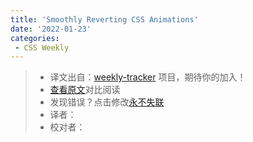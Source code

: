 ```yaml
---
title: 'Smoothly Reverting CSS Animations'
date: '2022-01-23'
categories:
 - CSS Weekly
---
```

> * 译文出自：[weekly-tracker](https://github.com/FEDarling/weekly-tracker) 项目，期待你的加入！
> * [查看原文](https://pragmaticpineapple.com/smoothly-reverting-css-animations/?utm_source=CSS-Weekly&utm_campaign=Issue-486&utm_medium=web)对比阅读
> * 发现错误？点击修改[永不失联](https://github.com/FEDarling/weekly-tracker/blob/main/weeklys/css_weekly/486/smoothly_reverting_css_animations.md)
> * 译者：
> * 校对者：
